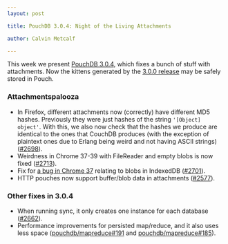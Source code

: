 ```yaml
---
layout: post

title: PouchDB 3.0.4: Night of the Living Attachments

author: Calvin Metcalf

---
```


This week we present [PouchDB 3.0.4](https://github.com/pouchdb/pouchdb/releases/tag/3.0.4), which fixes a bunch of stuff with attachments. Now the kittens generated by the [3.0.0 release](http://pouchdb.com/2014/08/12/pouchdb-3.0.0.html) may be safely stored in Pouch.

### Attachmentspalooza

- In Firefox, different attachments now (correctly) have different MD5 hashes. Previously they were just hashes of the string `'[Object] object'`.  With this, we also now check that the hashes we produce are identical to the ones that CouchDB produces (with the exception of plaintext ones due to Erlang being weird and not having ASCII strings) ([#2698](https://github.com/pouchdb/pouchdb/issues/2698)).
- Weirdness in Chrome 37-39 with FileReader and empty blobs is now fixed ([#2713](https://github.com/pouchdb/pouchdb/issues/2713)).
- Fix for [a bug in Chrome 37](https://code.google.com/p/chromium/issues/detail?id=408120) relating to blobs in IndexedDB ([#2701](https://github.com/pouchdb/pouchdb/issues/2701)).
- HTTP pouches now support buffer/blob data in attachments ([#2577](https://github.com/pouchdb/pouchdb/issues/2577)).

### Other fixes in 3.0.4

* When running sync, it only creates one instance for each database ([#2662](https://github.com/pouchdb/pouchdb/pull/2662)).
* Performance improvements for persisted map/reduce, and it also uses less space ([pouchdb/mapreduce#191](https://github.com/pouchdb/mapreduce/pull/191) and [pouchdb/mapreduce#185](https://github.com/pouchdb/mapreduce/issues/185)).